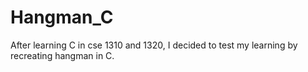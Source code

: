 # Hangman_C  
After learning C in cse 1310 and 1320, I decided to test my learning by recreating hangman in C.

